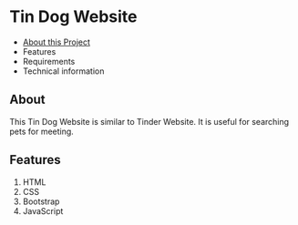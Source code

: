 # Tin Dog Website
* [About this Project](About)
* Features
* Requirements
* Technical information
## About
This Tin Dog Website is similar to Tinder Website. It is useful for searching pets for meeting.
## Features
1. HTML
2. CSS
3. Bootstrap
4. JavaScript
